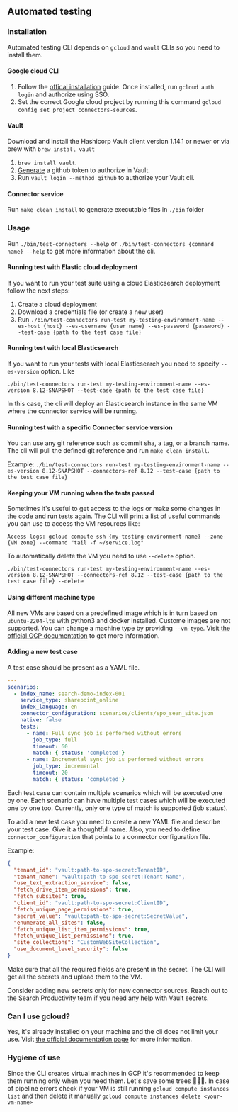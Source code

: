 ## Automated testing

### Installation

Automated testing CLI depends on `gcloud` and `vault` CLIs so you need to install them. 

#### Google cloud CLI
1. Follow the [offical installation](https://cloud.google.com/sdk/docs/install) guide. Once installed, run `gcloud auth login` and authorize using SSO. 
2. Set the correct Google cloud project by running this command `gcloud config set project connectors-sources`.

#### Vault
Download and install the Hashicorp Vault client version 1.14.1 or newer or via brew with `brew install vault`
1. `brew install vault`.
2. [Generate](https://github.com/elastic/infra/tree/master/docs/vault#github-auth) a github token to authorize in Vault.
3. Run `vault login --method github` to authorize your Vault cli.

#### Connector service
Run `make clean install` to generate executable files in `./bin` folder

### Usage

Run `./bin/test-connectors --help` or `./bin/test-connectors {command name} --help` to get more information about the cli. 

#### Running test with Elastic cloud deployment
If you want to run your test suite using a cloud Elasticsearch deployment follow the next steps: 
1. Create a cloud deployment
2. Download a credentials file (or create a new user)
3. Run `./bin/test-connectors run-test my-testing-environment-name --es-host {host} --es-username {user name} --es-password {password} --test-case {path to the test case file}`

#### Running test with local Elasticsearch
If you want to run your tests with local Elasticsearch you need to specify `--es-version` option. Like

`./bin/test-connectors run-test my-testing-environment-name --es-version 8.12-SNAPSHOT --test-case {path to the test case file}`

In this case, the cli will deploy an Elasticsearch instance in the same VM where the connector service will be running. 

#### Running test with a specific Connector service version

You can use any git reference such as commit sha, a tag, or a branch name. The cli will pull the defined git reference and run `make clean install`. 

Example: `./bin/test-connectors run-test my-testing-environment-name --es-version 8.12-SNAPSHOT --connectors-ref 8.12 --test-case {path to the test case file}`

#### Keeping your VM running when the tests passed
Sometimes it's useful to get access to the logs or make some changes in the code and run tests again. The CLI will print a list of useful commands you can use to access the VM resources like: 

`Access logs: gcloud compute ssh {my-testing-environment-name} --zone {VM zone} --command "tail -f ~/service.log"`

To automatically delete the VM you need to use `--delete` option. 

`./bin/test-connectors run-test my-testing-environment-name --es-version 8.12-SNAPSHOT --connectors-ref 8.12 --test-case {path to the test case file} --delete`

#### Using different machine type
All new VMs are based on a predefined image which is in turn based on `ubuntu-2204-lts` with python3 and docker installed. Custome images are not supported. You can change a machine type by providing `--vm-type`. Visit [the official GCP documentation](https://cloud.google.com/compute/docs/general-purpose-machines) to get more information. 

#### Adding a new test case

A test case should be present as a YAML file.

```YAML
---
scenarios:
  - index_name: search-demo-index-001
    service_type: sharepoint_online
    index_language: en
    connector_configuration: scenarios/clients/spo_sean_site.json
    native: false
    tests:
      - name: Full sync job is performed without errors
        job_type: full
        timeout: 60
        match: { status: 'completed'}
      - name: Incremental sync job is performed without errors
        job_type: incremental
        timeout: 20
        match: { status: 'completed'}
```

Each test case can contain multiple scenarios which will be executed one by one. Each scenario can have multiple test cases which will be executed one by one too. Currently, only one type of match is supported (job status). 

To add a new test case you need to create a new YAML file and describe your test case. Give it a thoughtful name. Also, you need to define `connector_configuration` that points to a connector configuration file.

Example: 

```JSON
{
  "tenant_id": "vault:path-to-spo-secret:TenantID",
  "tenant_name": "vault:path-to-spo-secret:Tenant Name",
  "use_text_extraction_service": false,
  "fetch_drive_item_permissions": true,
  "fetch_subsites": true,
  "client_id": "vault:path-to-spo-secret:ClientID",
  "fetch_unique_page_permissions": true,
  "secret_value": "vault:path-to-spo-secret:SecretValue",
  "enumerate_all_sites": false,
  "fetch_unique_list_item_permissions": true,
  "fetch_unique_list_permissions": true,
  "site_collections": "CustomWebSiteCollection",
  "use_document_level_security": false
}
```

Make sure that all the required fields are present in the secret. The CLI will get all the secrets and upload them to the VM.

Consider adding new secrets only for new connector sources. Reach out to the Search Productivity team if you need any help with Vault secrets. 

### Can I use gcloud?
Yes, it's already installed on your machine and the cli does not limit your use. Visit [the official documentation page](https://cloud.google.com/sdk/docs) for more information.

### Hygiene of use
Since the CLI creates virtual machines in GCP it's recommended to keep them running only when you need them. Let's save some trees 🌳🌳🌳. 
In case of pipeline errors check if your VM is still running `gcloud compute instances list` and then delete it manually `gcloud compute instances delete <your-vm-name>`
